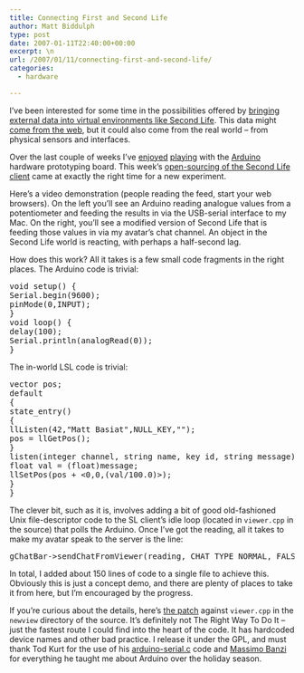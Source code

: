 ```yaml
---
title: Connecting First and Second Life
author: Matt Biddulph
type: post
date: 2007-01-11T22:40:00+00:00
excerpt: \n
url: /2007/01/11/connecting-first-and-second-life/
categories:
  - hardware

---
```

I&#8217;ve been interested for some time in the possibilities offered by [bringing external data into virtual environments like Second Life][1]. This data might [come from the web][2], but it could also come from the real world &#8211; from physical sensors and interfaces.

Over the last couple of weeks I&#8217;ve [enjoyed][3] [playing][4] with the [Arduino][5] hardware prototyping board. This week&#8217;s [open-sourcing of the Second Life client][6] came at exactly the right time for a new experiment.

Here&#8217;s a video demonstration (people reading the feed, start your web browsers). On the left you&#8217;ll see an Arduino reading analogue values from a potentiometer and feeding the results in via the USB-serial interface to my Mac. On the right, you&#8217;ll see a modified version of Second Life that is feeding those values in via my avatar&#8217;s chat channel. An object in the Second Life world is reacting, with perhaps a half-second lag.



<!--more-->

  
How does this work? All it takes is a few small code fragments in the right places. The Arduino code is trivial:

<pre class="codeblock">void setup() {
Serial.begin(9600);
pinMode(0,INPUT);
}
void loop() {
delay(100);
Serial.println(analogRead(0));
}
</pre>

The in-world LSL code is trivial:

<pre class="codeblock">vector pos;
default
{
state_entry()
{
llListen(42,"Matt Basiat",NULL_KEY,"");
pos = llGetPos();
}
listen(integer channel, string name, key id, string message) {
float val = (float)message;
llSetPos(pos + &lt;0,0,(val/100.0)>);
}
}
</pre>

The clever bit, such as it is, involves adding a bit of good old-fashioned Unix file-descriptor code to the SL client&#8217;s idle loop (located in `viewer.cpp` in the source) that polls the Arduino. Once I&#8217;ve got the reading, all it takes to make my avatar speak to the server is the line:

<pre class="codeblock">gChatBar->sendChatFromViewer(reading, CHAT_TYPE_NORMAL, FALSE);
</pre>

In total, I added about 150 lines of code to a single file to achieve this. Obviously this is just a concept demo, and there are plenty of places to take it from here, but I&#8217;m encouraged by the progress.

If you&#8217;re curious about the details, here&#8217;s [the patch][7] against `viewer.cpp` in the `newview` directory of the source. It&#8217;s definitely not The Right Way To Do It &#8211; just the fastest route I could find into the heart of the code. It has hardcoded device names and other bad practice. I release it under the GPL, and must thank Tod Kurt for the use of his [arduino-serial.c][8] code and [Massimo Banzi][9] for everything he taught me about Arduino over the holiday season.

 [1]: https://www.hackdiary.com/archives/000098.html
 [2]: https://www.hackdiary.com/archives/000085.html
 [3]: https://www.flickr.com/photos/mbiddulph/353389659/
 [4]: https://www.flickr.com/photos/alexandra666/341328079/
 [5]: https://www.arduino.cc/
 [6]: https://secondlife.com/developers/opensource/
 [7]: https://www.hackdiary.com/misc/secondlife-arduino-demo.patch
 [8]: https://todbot.com/blog/2006/12/06/arduino-serial-c-code-to-talk-to-arduino/
 [9]: https://www.potemkin.org/